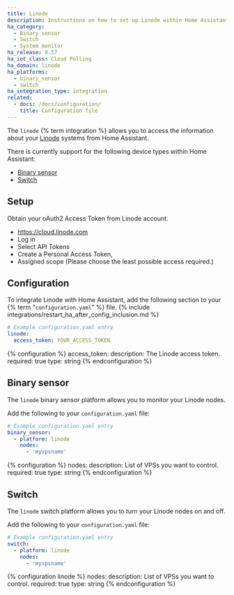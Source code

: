 ```yaml
---
title: Linode
description: Instructions on how to set up Linode within Home Assistant.
ha_category:
  - Binary sensor
  - Switch
  - System monitor
ha_release: 0.57
ha_iot_class: Cloud Polling
ha_domain: linode
ha_platforms:
  - binary_sensor
  - switch
ha_integration_type: integration
related:
  - docs: /docs/configuration/
    title: Configuration file
---
```


The `linode` {% term integration %} allows you to access the information about your [Linode](https://linode.com) systems from Home Assistant.

There is currently support for the following device types within Home Assistant:

- [Binary sensor](#binary-sensor)
- [Switch](#switch)

## Setup

Obtain your oAuth2 Access Token from Linode account.

- <https://cloud.linode.com>
- Log in
- Select API Tokens
- Create a Personal Access Token,
- Assigned scope (Please choose the least possible access required.)

## Configuration

To integrate Linode with Home Assistant, add the following section to your {% term "`configuration.yaml`" %} file.
{% include integrations/restart_ha_after_config_inclusion.md %}

```yaml
# Example configuration.yaml entry
linode:
  access_token: YOUR_ACCESS_TOKEN
```

{% configuration %}
  access_token:
    description: The Linode access token.
    required: true
    type: string
{% endconfiguration %}

## Binary sensor

The `linode` binary sensor platform allows you to monitor your Linode nodes.

Add the following to your `configuration.yaml` file:

```yaml
# Example configuration.yaml entry
binary_sensor:
  - platform: linode
    nodes:
      - 'myvpsname'
```

{% configuration %}
nodes:
  description:  List of VPSs you want to control.
  required: true
  type: string
{% endconfiguration %}

## Switch

The `linode` switch platform allows you to turn your Linode nodes on and off.

Add the following to your `configuration.yaml` file:

```yaml
# Example configuration.yaml entry
switch:
  - platform: linode
    nodes:
      - 'myvpsname'
```

{% configuration linode %}
  nodes:
    description:  List of VPSs you want to control.
    required: true
    type: string
{% endconfiguration %}
